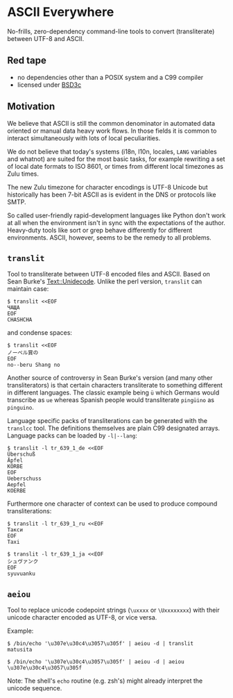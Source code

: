 ASCII Everywhere
================

No-frills, zero-dependency command-line tools to convert (transliterate)
between UTF-8 and ASCII.


Red tape
--------

+ no dependencies other than a POSIX system and a C99 compiler
+ licensed under [BSD3c][1]


Motivation
----------

We believe that ASCII is still the common denominator in automated data
oriented or manual data heavy work flows.  In those fields it is common
to interact simultaneously with lots of local peculiarities.

We do not believe that today's systems (i18n, l10n, locales, `LANG`
variables and whatnot) are suited for the most basic tasks, for example
rewriting a set of local date formats to ISO 8601, or times from
different local timezones as Zulu times.

The new Zulu timezone for character encodings is UTF-8 Unicode but
historically has been 7-bit ASCII as is evident in the DNS or protocols
like SMTP.

So called user-friendly rapid-development languages like Python don't
work at all when the environment isn't in sync with the expectations of
the author.  Heavy-duty tools like sort or grep behave differently for
different environments.  ASCII, however, seems to be the remedy to all
problems.


`translit`
----------

Tool to transliterate between UTF-8 encoded files and ASCII.  Based on
Sean Burke's [Text::Unidecode][2].  Unlike the perl version, `translit`
can maintain case:

    $ translit <<EOF
    ЧАЩА
    EOF
    CHASHCHA

and condense spaces:

    $ translit <<EOF
    ノーベル賞の
    EOF
    no--beru Shang no

Another source of controversy in Sean Burke's version (and many other
transliterators) is that certain characters transliterate to something
different in different languages.  The classic example being `ü` which
Germans would transcribe as `ue` whereas Spanish people would
transliterate `pingüino` as `pinguino`.

Language specific packs of transliterations can be generated with the
`translcc` tool.  The definitions themselves are plain C99 designated
arrays.  Language packs can be loaded by `-l|--lang`:

    $ translit -l tr_639_1_de <<EOF
    Überschuß
    Äpfel
    KÖRBE
    EOF
    Ueberschuss
    Aepfel
    KOERBE

Furthermore one character of context can be used to produce compound
transliterations:

    $ translit -l tr_639_1_ru <<EOF
    Такси
    EOF
    Taxi

    $ translit -l tr_639_1_ja <<EOF
    シュヴァンク
    EOF
    syuvuanku


`aeiou`
-------

Tool to replace unicode codepoint strings (`\uxxxx` or `\Uxxxxxxxx`)
with their unicode character encoded as UTF-8, or vice versa.

Example:

    $ /bin/echo '\u307e\u30c4\u3057\u305f' | aeiou -d | translit
    matusita

    $ /bin/echo '\u307e\u30c4\u3057\u305f' | aeiou -d | aeiou
    \u307e\u30c4\u3057\u305f

Note: The shell's `echo` routine (e.g. zsh's) might already interpret
the unicode sequence.


  [1]: http://opensource.org/licenses/BSD-3-Clause
  [2]: http://search.cpan.org/~sburke/Text-Unidecode-1.30/lib/Text/Unidecode.pm
